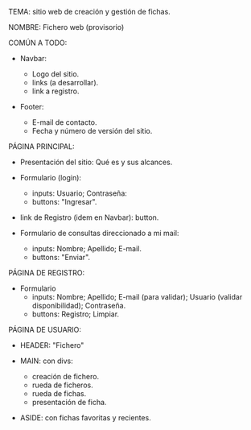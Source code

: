 TEMA: sitio web de creación y gestión de fichas.

NOMBRE: Fichero web (provisorio)

COMÚN A TODO:

-  Navbar:
    - Logo del sitio.
    - links (a desarrollar).
    - link a registro.

- Footer:
    - E-mail de contacto.
    - Fecha y número de versión del sitio.

PÁGINA PRINCIPAL:

- Presentación del sitio: Qué es y sus alcances.

- Formulario (login):
    - inputs: Usuario; Contraseña:
    - buttons: "Ingresar".

- link de Registro (idem en Navbar): button.

- Formulario de consultas direccionado a mi mail:
    - inputs: Nombre; Apellido; E-mail.
    - buttons: "Enviar".

PÁGINA DE REGISTRO:

- Formulario 
    - inputs: Nombre; Apellido; E-mail (para validar); Usuario (validar disponibilidad); Contraseña.
    - buttons: Registro; Limpiar.

PÁGINA DE USUARIO:

- HEADER: "Fichero"

- MAIN: con divs:
    - creación de fichero.
    - rueda de ficheros.
    - rueda de fichas.
    - presentación de ficha.

- ASIDE: con fichas favoritas y recientes.